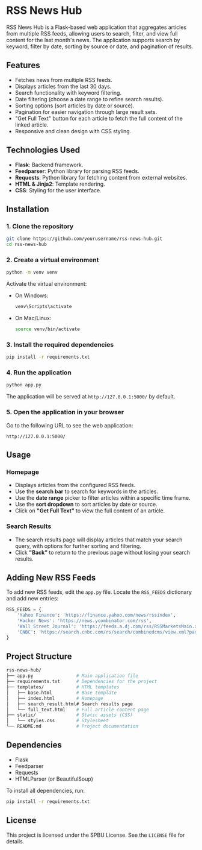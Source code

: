 # RSS News Hub

RSS News Hub is a Flask-based web application that aggregates articles from multiple RSS feeds, allowing users to search, filter, and view full content for the last month's news. The application supports search by keyword, filter by date, sorting by source or date, and pagination of results.

## Features

- Fetches news from multiple RSS feeds.
- Displays articles from the last 30 days.
- Search functionality with keyword filtering.
- Date filtering (choose a date range to refine search results).
- Sorting options (sort articles by date or source).
- Pagination for easier navigation through large result sets.
- "Get Full Text" button for each article to fetch the full content of the linked article.
- Responsive and clean design with CSS styling.

## Technologies Used

- **Flask**: Backend framework.
- **Feedparser**: Python library for parsing RSS feeds.
- **Requests**: Python library for fetching content from external websites.
- **HTML & Jinja2**: Template rendering.
- **CSS**: Styling for the user interface.

## Installation

### 1. Clone the repository

```bash
git clone https://github.com/yourusername/rss-news-hub.git
cd rss-news-hub
```

### 2. Create a virtual environment

```bash
python -m venv venv
```

Activate the virtual environment:

- On Windows:
  ```bash
  venv\Scripts\activate
  ```
- On Mac/Linux:
  ```bash
  source venv/bin/activate
  ```

### 3. Install the required dependencies

```bash
pip install -r requirements.txt
```

### 4. Run the application

```bash
python app.py
```

The application will be served at `http://127.0.0.1:5000/` by default.

### 5. Open the application in your browser

Go to the following URL to see the web application:

```
http://127.0.0.1:5000/
```

## Usage

### Homepage

- Displays articles from the configured RSS feeds.
- Use the **search bar** to search for keywords in the articles.
- Use the **date range** picker to filter articles within a specific time frame.
- Use the **sort dropdown** to sort articles by date or source.
- Click on **"Get Full Text"** to view the full content of an article.

### Search Results

- The search results page will display articles that match your search query, with options for further sorting and filtering.
- Click **"Back"** to return to the previous page without losing your search results.

## Adding New RSS Feeds

To add new RSS feeds, edit the `app.py` file. Locate the `RSS_FEEDS` dictionary and add new entries:

```python
RSS_FEEDS = {
    'Yahoo Finance': 'https://finance.yahoo.com/news/rssindex',
    'Hacker News': 'https://news.ycombinator.com/rss',
    'Wall Street Journal': 'https://feeds.a.dj.com/rss/RSSMarketsMain.xml',
    'CNBC': 'https://search.cnbc.com/rs/search/combinedcms/view.xml?partnerId=wrss01&id=15839069'
}
```

## Project Structure

```bash
rss-news-hub/
├── app.py                # Main application file
├── requirements.txt      # Dependencies for the project
├── templates/            # HTML templates
│   ├── base.html         # Base template
│   ├── index.html        # Homepage
│   ├── search_result.html# Search results page
│   └── full_text.html    # Full article content page
├── static/               # Static assets (CSS)
│   └── styles.css        # Stylesheet
└── README.md             # Project documentation
```

## Dependencies

- Flask
- Feedparser
- Requests
- HTMLParser (or BeautifulSoup)

To install all dependencies, run:

```bash
pip install -r requirements.txt
```

## License

This project is licensed under the SPBU License. See the `LICENSE` file for details.
